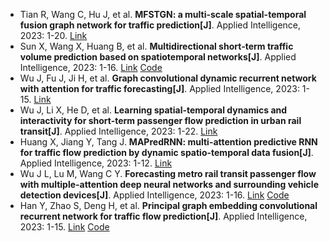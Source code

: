 * Tian R, Wang C, Hu J, et al. <b>MFSTGN: a multi-scale spatial-temporal fusion graph network for traffic prediction[J]</b>. Applied Intelligence, 2023: 1-20. [Link](https://link.springer.com/article/10.1007/s10489-023-04703-4)
* Sun X, Wang X, Huang B, et al. <b>Multidirectional short-term traffic volume prediction based on spatiotemporal networks[J]</b>. Applied Intelligence, 2023: 1-16. [Link](https://link.springer.com/article/10.1007/s10489-023-04792-1) [Code](https://github.com/WangXFng/MDSTN)
* Wu J, Fu J, Ji H, et al. <b>Graph convolutional dynamic recurrent network with attention for traffic forecasting[J]</b>. Applied Intelligence, 2023: 1-15. [Link](https://link.springer.com/article/10.1007/s10489-023-04621-5)
* Wu J, Li X, He D, et al. <b>Learning spatial-temporal dynamics and interactivity for short-term passenger flow prediction in urban rail transit[J]</b>. Applied Intelligence, 2023: 1-22. [Link](https://link.springer.com/article/10.1007/s10489-023-04508-5)
* Huang X, Jiang Y, Tang J. <b>MAPredRNN: multi-attention predictive RNN for traffic flow prediction by dynamic spatio-temporal data fusion[J]</b>. Applied Intelligence, 2023: 1-12. [Link](https://link.springer.com/article/10.1007/s10489-023-04494-8)
* Wu J L, Lu M, Wang C Y. <b>Forecasting metro rail transit passenger flow with multiple-attention deep neural networks and surrounding vehicle detection devices[J]</b>. Applied Intelligence, 2023: 1-16. [Link](https://link.springer.com/article/10.1007/s10489-023-04483-x) [Code](https://github.com/jlwustudio/MADNN)
* Han Y, Zhao S, Deng H, et al. <b>Principal graph embedding convolutional recurrent network for traffic flow prediction[J]</b>. Applied Intelligence, 2023: 1-15. [Link](https://link.springer.com/article/10.1007/s10489-022-04211-x) [Code](https://github.com/hanyang-sh/PGECRN)

